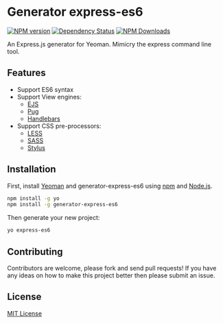 # Generator express-es6
[![NPM version](https://img.shields.io/npm/v/generator-express-es6.svg)](https://npmjs.org/package/generator-express-es6)
[![Dependency Status](https://david-dm.org/ofkindness/generator-express-es6.svg?theme=shields.io)](https://david-dm.org/ofkindness/generator-express-es6)
[![NPM Downloads](https://img.shields.io/npm/dm/generator-express-es6.svg)](https://npmjs.org/package/generator-express-es6)


An Express.js generator for Yeoman. Mimicry the express command line tool.

## Features

- Support ES6 syntax
- Support View engines:
  - [EJS](http://ejs.co)
  - [Pug](https://pugjs.org)
  - [Handlebars](https://handlebarsjs.com/)
- Support CSS pre-processors:
  - [LESS](http://lesscss.org)
  - [SASS](http://sass-lang.com)
  - [Stylus](http://stylus-lang.com)


## Installation

First, install [Yeoman](http://yeoman.io) and generator-express-es6 using [npm](https://www.npmjs.com/) and [Node.js](https://nodejs.org/).

```bash
npm install -g yo
npm install -g generator-express-es6
```

Then generate your new project:

```bash
yo express-es6
```

## Contributing

Contributors are welcome, please fork and send pull requests! If you have any ideas on how to make this project better then please submit an issue.

## License

[MIT License](http://en.wikipedia.org/wiki/MIT_License)
